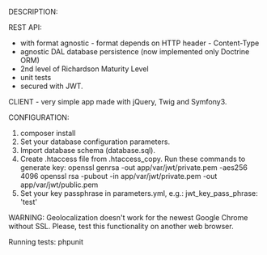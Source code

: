 DESCRIPTION:


REST API:
* with format agnostic - format depends on HTTP header - Content-Type
* agnostic DAL database persistence (now implemented only Doctrine ORM)
* 2nd level of Richardson Maturity Level
* unit tests
* secured with JWT.

CLIENT - very simple app made with jQuery, Twig and Symfony3.  

CONFIGURATION:

1. composer install
2. Set your database configuration parameters.
3. Import database schema (database.sql).
4. Create .htaccess file from .htaccess_copy.
Run these commands to generate key:
openssl genrsa -out app/var/jwt/private.pem -aes256 4096
openssl rsa -pubout -in app/var/jwt/private.pem -out app/var/jwt/public.pem
5. Set your key passphrase in parameters.yml, e.g.:
    jwt_key_pass_phrase: 'test'


WARNING:
Geolocalization doesn't work for the newest Google Chrome without SSL. Please, test this functionality on another web browser.

Running tests: phpunit

